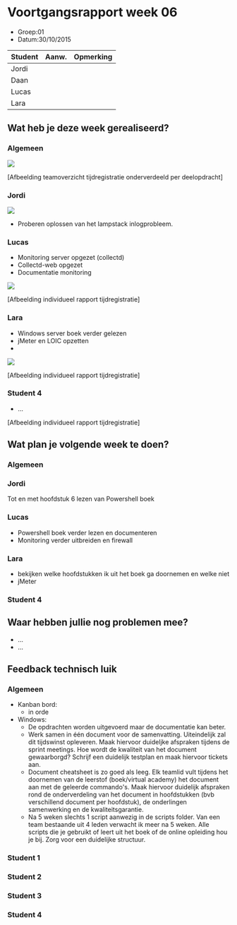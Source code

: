 # Voortgangsrapport week 06

* Groep:01
* Datum:30/10/2015

| Student  | Aanw. | Opmerking |
| :---     | :---  | :---      |
| Jordi |       |           |
| Daan |       |           |
| Lucas |       |           |
| Lara |       |           |

## Wat heb je deze week gerealiseerd?

### Algemeen


![](https://github.com/HoGentTIN/ops3-g01/blob/master/weekrapport/img/huboardweek6.PNG)

[Afbeelding teamoverzicht tijdregistratie onderverdeeld per deelopdracht]

### Jordi

![](https://github.com/HoGentTIN/ops3-g01/blob/master/weekrapport/img/Week5_Jordi_toggle.PNG)

* Proberen oplossen van het lampstack inlogprobleem.

### Lucas

* Monitoring server opgezet (collectd)
* Collectd-web opgezet
* Documentatie monitoring

![](https://github.com/HoGentTIN/ops3-g01/blob/master/weekrapport/img/Week5_Lucas_toggl.PNG)

[Afbeelding individueel rapport tijdregistratie]

### Lara

* Windows server boek verder gelezen
* jMeter en LOIC opzetten
* 
![](https://i.gyazo.com/f33be908baeec5b176ac7b168e62d99c.png)

[Afbeelding individueel rapport tijdregistratie]

### Student 4

* ...

[Afbeelding individueel rapport tijdregistratie]

## Wat plan je volgende week te doen?

### Algemeen
### Jordi
Tot en met hoofdstuk 6 lezen van Powershell boek
### Lucas
* Powershell boek verder lezen en documenteren
* Monitoring verder uitbreiden en firewall
### Lara
* bekijken welke hoofdstukken ik uit het boek ga doornemen en welke niet
* jMeter
### Student 4

## Waar hebben jullie nog problemen mee?

* ...
* ...

## Feedback technisch luik

### Algemeen
* Kanban bord:
    * in orde   
* Windows:
    * De opdrachten worden uitgevoerd maar de documentatie kan beter.  
    * Werk samen in één document voor de samenvatting. Uiteindelijk zal dit tijdswinst opleveren. Maak hiervoor duideljke afspraken tijdens de sprint meetings. Hoe wordt de kwaliteit van het document gewaarborgd? Schrijf een duidelijk testplan en maak hiervoor tickets aan.
    * Document cheatsheet is zo goed als leeg. Elk teamlid vult tijdens het doornemen van de leerstof (boek/virtual academy) het document aan met de geleerde commando's. Maak hiervoor duidelijk afspraken rond de onderverdeling van het document in hoofdstukken (bvb verschillend document per hoofdstuk), de onderlingen samenwerking en de kwaliteitsgarantie.
    * Na 5 weken slechts 1 script aanwezig in de scripts folder. Van een team bestaande uit 4 leden verwacht ik meer na 5 weken. Alle scripts die je gebruikt of leert uit het boek of de online opleiding hou je bij. Zorg voor een duidelijke structuur.
### Student 1
### Student 2
### Student 3
### Student 4


